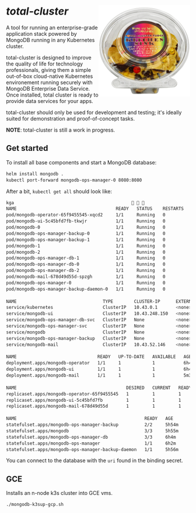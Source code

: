 # *total-cluster* <img alt="kind" src="./docs/total-cluster-kitchen-sink.png" width="250x" align=right />

A tool for running an enterprise-grade application
stack powered by MongoDB running in any Kubernetes cluster.

total-cluster is designed to improve the quality of life for technology
professionals, giving them a simple out-of-box cloud-native
Kubernetes environement running securely with MongoDB Enterprise
Data Service. Once installed, total cluster is ready to provide
data services for your apps.

total-cluster should only be used for development and testing; it's
ideally suited for demonstration and proof-of-concept tasks.

**NOTE**: total-cluster is still a work in progress.

## Get started

To install all base components and start
a MongoDB database:

```bash
helm install mongodb .
kubectl port-forward mongodb-ops-manager-0 8080:8080
```

After a bit, `kubectl get all` should look like:
```bash
kga                                                
NAME                                      READY   STATUS    RESTARTS   AGE
pod/mongodb-operator-65f9455545-xqcd2     1/1     Running   0          6h4m
pod/mongodb-ui-5c45bfd7fb-tkwjr           1/1     Running   0          6h4m
pod/mongodb-0                             1/1     Running   0          5h55m
pod/mongodb-ops-manager-backup-0          1/1     Running   0          5h54m
pod/mongodb-ops-manager-backup-1          1/1     Running   0          5h54m
pod/mongodb-1                             1/1     Running   0          5h54m
pod/mongodb-2                             1/1     Running   0          5h54m
pod/mongodb-ops-manager-db-1              1/1     Running   0          6h3m
pod/mongodb-ops-manager-db-0              1/1     Running   0          6h4m
pod/mongodb-ops-manager-db-2              1/1     Running   0          6h2m
pod/mongodb-mail-678d49d55d-spzgh         1/1     Running   0          5m30s
pod/mongodb-ops-manager-0                 1/1     Running   0          4m40s
pod/mongodb-ops-manager-backup-daemon-0   1/1     Running   0          2m19s

NAME                                 TYPE        CLUSTER-IP      EXTERNAL-IP   PORT(S)     AGE
service/kubernetes                   ClusterIP   10.43.0.1       <none>        443/TCP     6h13m
service/mongodb-ui                   ClusterIP   10.43.248.150   <none>        6000/TCP    6h4m
service/mongodb-ops-manager-db-svc   ClusterIP   None            <none>        27017/TCP   6h4m
service/mongodb-ops-manager-svc      ClusterIP   None            <none>        8080/TCP    6h2m
service/mongodb                      ClusterIP   None            <none>        27017/TCP   5h55m
service/mongodb-ops-manager-backup   ClusterIP   None            <none>        27017/TCP   5h54m
service/mongodb-mail                 ClusterIP   10.43.52.146    <none>        25/TCP      5m30s

NAME                               READY   UP-TO-DATE   AVAILABLE   AGE
deployment.apps/mongodb-operator   1/1     1            1           6h4m
deployment.apps/mongodb-ui         1/1     1            1           6h4m
deployment.apps/mongodb-mail       1/1     1            1           5m30s

NAME                                          DESIRED   CURRENT   READY   AGE
replicaset.apps/mongodb-operator-65f9455545   1         1         1       6h4m
replicaset.apps/mongodb-ui-5c45bfd7fb         1         1         1       6h4m
replicaset.apps/mongodb-mail-678d49d55d       1         1         1       5m30s

NAME                                                 READY   AGE
statefulset.apps/mongodb-ops-manager-backup          2/2     5h54m
statefulset.apps/mongodb                             3/3     5h55m
statefulset.apps/mongodb-ops-manager-db              3/3     6h4m
statefulset.apps/mongodb-ops-manager                 1/1     6h2m
statefulset.apps/mongodb-ops-manager-backup-daemon   1/1     5h56m
```

You can connect to the database with the `uri` found
in the binding secret.

## GCE

Installs an n-node k3s cluster into GCE vms.

```bash
./mongodb-k3sup-gcp.sh
```
